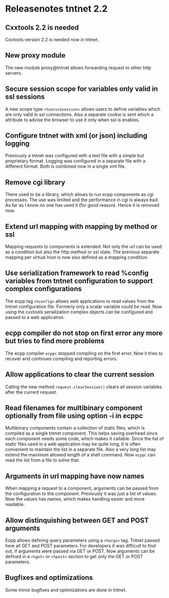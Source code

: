 Releasenotes tntnet 2.2
=======================

Cxxtools 2.2 is needed
----------------------
Cxxtools version 2.2 is needed now in tntnet.

New proxy module
----------------
The new module proxy@tntnet allows forwarding request to other http servers.

Secure session scope for variables only valid in ssl sessions
-------------------------------------------------------------
A new scope type `<%securesession>` allows users to define variables which are only valid in ssl connections. Also a separate cookie is sent which a attribute to advise the browser to use it only when ssl is enables.

Configure tntnet with xml (or json) including logging
-----------------------------------------------------
Previously a tntnet was configured with a text file with a simple but proprietary format. Logging was configured in a separate file with a different format. Both is combined now in a single xml file.

Remove cgi library
------------------
There used to be a library, which allows to run ecpp components as cgi processes. The use was limited and the performance in cgi is always bad. As far as I know no one has used it (for good reason). Hence it is removed now.

Extend url mapping with mapping by method or ssl
------------------------------------------------
Mapping requests to components is extended. Not only the url can be used as a condition but also the http method or ssl state. The previous separate mapping per virtual host is now also defined as a mapping condition.

Use serialization framework to read %config variables from tntnet configuration to support complex configurations
-----------------------------------------------------------------------------------------------------------------
The ecpp tag `<%config>` allows web applications to read values from the tntnet configuration file. Formerly only a scalar variable could be read. Now using the cxxtools serialization complex objects can be configured and passed to a web application.

ecpp compiler do not stop on first error any more but tries to find more problems
---------------------------------------------------------------------------------
The ecpp compiler `ecppc` stopped compiling on the first error. Now it tries to recover and continues compiling and reporting errors.

Allow applications to clear the current session
-----------------------------------------------
Calling the new method `request.clearSession()` clears all session variables after the current request.

Read filenames for multibinary component optionally from file using option -i in ecppc
--------------------------------------------------------------------------------------
Multibinary components contain a collection of static files, which is compiled as a single tntnet component. This helps saving overhead since each component needs some code, which makes it callable. Since the list of static files used in a web application may be quite long, it is often convenient to maintain the list in a separate file. Also a very long list may extend the maximum allowed length of a shell command. Now `ecppc` can read the list from a file to solve that.

Arguments in url mapping have now names
---------------------------------------
When mapping a request to a component, arguments can be passed from the configuration to the component. Previously it was just a list of values. Now the values has names, which makes handling easier and more readable.

Allow distinquishing between GET and POST arguments
---------------------------------------------------
Ecpp allows defining query parameters using a `<%args>` tag. Tntnet passed here all GET and POST parameters. For developers it was difficult to find out, if arguments were passed via GET or POST. Now arguments can be defined in a `<%get>` or `<%post>` section to get only the GET or POST parameters.

Bugfixes and optimizations
--------------------------
Some minor bugfixes and optimizations are done in tntnet.
